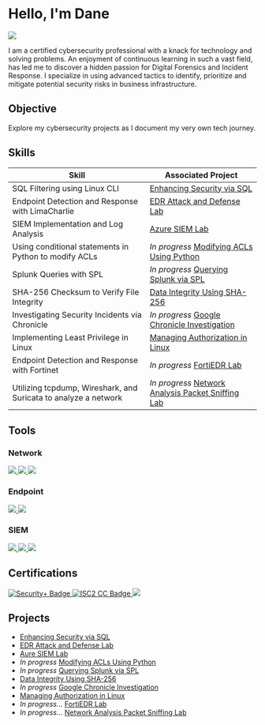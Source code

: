 # Hello, I'm Dane
<a href="https://linkedin.com/in/dane-reilly"><img src="https://img.shields.io/badge/-LinkedIn-0072b1?&style=for-the-badge&logo=linkedin&logoColor=white" /></a>

I am a certified cybersecurity professional with a knack for technology and solving problems. An enjoyment of continuous learning in such a vast field, has led me to discover a hidden passion for Digital Forensics and Incident Response. I specialize in using advanced tactics to identify, prioritize and mitigate potential security risks in business infrastructure.

## Objective

Explore my cybersecurity projects as I document my very own tech journey.

## Skills

| Skill                                         | Associated Project         |
|-----------------------------------------------|----------------------------|
| SQL Filtering using Linux CLI                    | <a href="https://github.com/d4n392/Enhancing-Security-via-SQL">Enhancing Security via SQL</a>|
| Endpoint Detection and Response with LimaCharlie    | <a href="https://github.com/d4n392/EDR-Attack-and-Defense-Lab">EDR Attack and Defense Lab</a>|
| SIEM Implementation and Log Analysis          | <a href="https://github.com/d4n392/Azure-SIEM-Lab">Azure SIEM Lab</a>|
| Using conditional statements in Python to modify ACLs   | _In progress_ <a href="https://github.com/d4n392/Modifying-ACLs-Using-Python">Modifying ACLs Using Python</a>|
| Splunk Queries with SPL  | _In progress_ <a href="https://github.com/d4n392/Querying-Splunk-via-SPL">Querying Splunk via SPL</a>|
| SHA-256 Checksum to Verify File Integrity     | <a href="https://github.com/d4n392/Data-Integrity-Using-SHA-256">Data Integrity Using SHA-256</a>|
| Investigating Security Incidents via Chronicle  | _In progress_ <a href="https://github.com/d4n392/Google-Chronicle-Investigation">Google Chronicle Investigation</a>|
| Implementing Least Privilege in Linux         | <a href="https://github.com/d4n392/Managing-Authorization-in-Linux">Managing Authorization in Linux</a>|
| Endpoint Detection and Response with Fortinet | _In progress_ <a href="https://github.com/d4n392/FortiEDR-Lab">FortiEDR Lab</a>|
| Utilizing tcpdump, Wireshark, and Suricata to analyze a network     |_In progress_ <a href="https://github.com/d4n392/Network-Analysis-Packet-Sniffing-Lab">Network Analysis Packet Sniffing Lab</a>|



## Tools

### Network
<div>
<a href="https://github.com/d4n392/Network-Analysis-Packet-Sniffing-Lab">
    <img src="https://img.shields.io/badge/-Wireshark-1679A7?&style=for-the-badge&logo=Wireshark&logoColor=white" />
    <img src="https://img.shields.io/badge/-tcpdump-6B8E23?&style=for-the-badge&logo=tcpdump&logoColor=white" />
    <img src="https://img.shields.io/badge/-Suricata-EF3B2D?&style=for-the-badge&logo=Suricata&logoColor=white" />
</a>
</div>

### Endpoint
<div>
<a href="https://github.com/d4n392/EDR-Attack-and-Defense-Lab" target="_blank"> 
    <img src="https://img.shields.io/badge/-LimaCharlie-00A4EF?&style=for-the-badge&logo=LimaCharlie&logoColor=white" /> 
</a>
<a href="https://github.com/d4n392/FortiEDR-Lab">    
    <img src="https://img.shields.io/badge/-FortiEDR-000000?&style=for-the-badge&logo=fortinet&logoColor=white" />
</a>
</div>
    
### SIEM
<div>
<a href="https://github.com/d4n392/Azure-SIEM-Lab" target="_blank"> 
    <img src="https://img.shields.io/badge/-Microsoft_Sentinel-0078D4?&style=for-the-badge&logo=Microsoft&logoColor=white" />
</a>
<a href="https://github.com/d4n392/Querying-Splunk-via-SPL" target="_blank"> 
    <img src="https://img.shields.io/badge/-Splunk-000000?&style=for-the-badge&logo=Splunk&logoColor=white" />
</a>
<a href="https://github.com/d4n392/Google-Chronicle-Investigation" target="_blank"> 
    <img src="https://img.shields.io/badge/-Google_Chronicle-000000?&style=for-the-badge&logo=google-chrome&logoColor=white" />
</a>
</div>

## Certifications
<div>
<a href="https://www.credly.com/earner/earned/badge/55217136-cfed-42f7-bb11-229679bb8b5d" target="_blank">
    <img src="https://img.shields.io/badge/-Security%2B-FF0000?&style=for-the-badge&logo=CompTIA&logoColor=white" alt="Security+ Badge" />
</a>
<a href="https://www.credly.com/earner/earned/badge/65dbf142-f8a8-4a8d-b46f-cdaa624b38a5" target="_blank">
    <img src="https://img.shields.io/badge/-ISC2%20CC-00AC18?&style=for-the-badge&logo=ISC2&logoColor=white" alt="ISC2 CC Badge" />
</a>
<a href="https://www.credly.com/badges/6d945be8-88ea-4334-b338-67ce8990a67c" target="_blank">
    <img src="https://img.shields.io/badge/-Google%20Cybersecurity-4285F4?&style=for-the-badge&logo=Google&logoColor=white" /> 
</a>
</div>

## Projects
- <a href="https://github.com/d4n392/Enhancing-Security-via-SQL">Enhancing Security via SQL</a>
- <a href="https://github.com/d4n392/EDR-Attack-and-Defense-Lab">EDR Attack and Defense Lab</a>
- <a href="https://github.com/d4n392/Aure-SIEM-Lab">Aure SIEM Lab </a>
- _In progress_ <a href="https://github.com/d4n392/Modifying-ACLs-Using-Python">Modifying ACLs Using Python</a>
- _In progress_ <a href="https://github.com/d4n392/Querying-Splunk-via-SPL">Querying Splunk via SPL</a>
- <a href="https://github.com/d4n392/Data-Integrity-Using-SHA-256">Data Integrity Using SHA-256</a>
- _In progress_ <a href="https://github.com/d4n392/Google-Chronicle-Investigation">Google Chronicle Investigation</a>
- <a href="https://github.com/d4n392/Managing-Authorization-in-Linux">Managing Authorization in Linux</a>
- _In progress..._ <a href="https://github.com/d4n392/FortiEDR-Lab">FortiEDR Lab</a>
- _In progress..._ <a href="https://github.com/d4n392/Network-Analysis-Packet-Sniffing-Lab">Network Analysis Packet Sniffing Lab</a>
